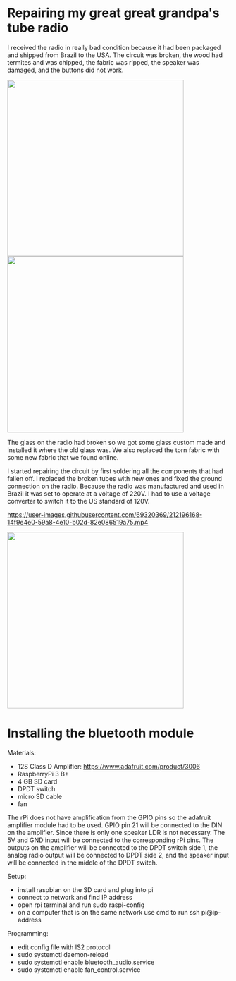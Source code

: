 # Repairing my great great grandpa's tube radio

I received the radio in really bad condition because it had been packaged and shipped from Brazil to the USA. The circuit was broken, the wood had termites and was chipped, the fabric was ripped, the speaker was damaged, and the buttons did not work. 

<img src="https://user-images.githubusercontent.com/69320369/212194215-aec0bbb9-9f6e-48b5-8ae7-3b40f1c04e6c.jpg" width="400" />  <img src="https://user-images.githubusercontent.com/69320369/212194839-070d1e12-a39d-41f0-9db2-2f0564185f9c.jpg" width="400" />

The glass on the radio had broken so we got some glass custom made and installed it where the old glass was. We also replaced the torn fabric with some new fabric that we found online. 

I started repairing the circuit by first soldering all the components that had fallen off. I replaced the broken tubes with new ones and fixed the ground connection on the radio. Because the radio was manufactured and used in Brazil it was set to operate at a voltage of 220V. I had to use a voltage converter to switch it to the US standard of 120V. 

https://user-images.githubusercontent.com/69320369/212196168-14f9e4e0-59a8-4e10-b02d-82e086519a75.mp4

<img src="https://user-images.githubusercontent.com/69320369/212196653-a067b2b4-bb27-4873-a10b-dc72b5ffc6ec.jpg" width="400" />

# Installing the bluetooth module

Materials: 
- 12S Class D Amplifier: https://www.adafruit.com/product/3006
- RaspberryPi 3 B+
- 4 GB SD card
- DPDT switch
- micro SD cable
- fan

The rPi does not have amplification from the GPIO pins so the adafruit amplifier module had to be used. GPIO pin 21 will be connected to the DIN on the amplifier. Since there is only one speaker LDR is not necessary. The 5V and GND input will be connected to the corresponding rPi pins. The outputs on the amplifier will be connected to the DPDT switch side 1, the analog radio output will be connected to DPDT side 2, and the speaker input will be connected in the middle of the DPDT switch. 

Setup: 
- install raspbian on the SD card and plug into pi
- connect to network and find IP address
- open rpi terminal and run sudo raspi-config
- on a computer that is on the same network use cmd to run ssh pi@ip-address

Programming: 
- edit config file with IS2 protocol
- sudo systemctl daemon-reload
- sudo systemctl enable bluetooth_audio.service
- sudo systemctl enable fan_control.service





